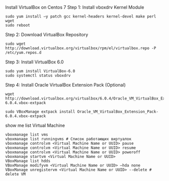 Install  VirtualBox on Centos 7
Step 1: Install vboxdrv Kernel Module
```
sudo yum install –y patch gcc kernel-headers kernel-devel make perl wget
sudo reboot
```
Step 2: Download VirtualBox Repository
```
sudo wget http://download.virtualbox.org/virtualbox/rpm/el/virtualbox.repo -P /etc/yum.repos.d
```
Step 3: Install VirtualBox 6.0
```
sudo yum install VirtualBox-6.0
sudo systemctl status vboxdrv
```
Step 4: Install Oracle VirtualBox Extension Pack (Optional)
```
wget http://download.virtualbox.org/virtualbox/6.0.4/Oracle_VM_VirtualBox_Extension_Pack-6.0.4.vbox-extpack

sudo VBoxManage extpack install Oracle_VM_VirtualBox_Extension_Pack-6.0.4.vbox-extpack
```
show me list Virtual Machine
```
vboxmanage list vms
vboxmanage list runningvms # Список работающих виртуалок
vboxmanage controlvm <Virtual Machine Name or UUID> pause
vboxmanage controlvm <Virtual Machine Name or UUID> resume
vboxmanage controlvm <Virtual Machine Name or UUID> poweroff
vboxmanage startvm <Virtual Machine Name or UUID>
VBoxManage list hdds
VBoxManage modifyvm <Virtual Machine Name or UUID> —hda none
VBoxManage unregistervm <Virtual Machine Name or UUID> --delete # delete VM
```
